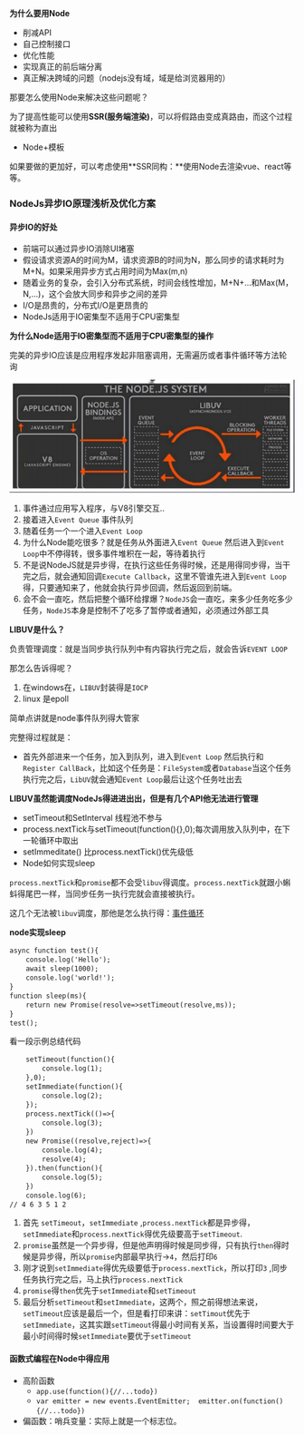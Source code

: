 **为什么要用Node**

- 削减API
- 自己控制接口
- 优化性能
- 实现真正的前后端分离
- 真正解决跨域的问题（nodejs没有域，域是给浏览器用的）

那要怎么使用Node来解决这些问题呢？

为了提高性能可以使用**SSR(服务端渲染)**，可以将假路由变成真路由，而这个过程就被称为直出

- Node+模板

如果要做的更加好，可以考虑使用**SSR同构：**使用Node去渲染vue、react等等。



### NodeJs异步IO原理浅析及优化方案

#### 异步IO的好处

- 前端可以通过异步IO消除UI堵塞
- 假设请求资源A的时间为M，请求资源B的时间为N，那么同步的请求耗时为M+N。如果采用异步方式占用时间为Max(m,n)
- 随着业务的复杂，会引入分布式系统，时间会线性增加，M+N+...和Max(M，N,...)，这个会放大同步和异步之间的差异
- I/O是昂贵的，分布式I/O是更昂贵的
- NodeJs适用于IO密集型不适用于CPU密集型

**为什么Node适用于IO密集型而不适用于CPU密集型的操作**

完美的异步IO应该是应用程序发起非阻塞调用，无需遍历或者事件循环等方法轮询

![](https://github.com/4lQuiorrA/FE_Journey/blob/master/image/node/shijianlunhun.png)

1. 事件通过应用写入程序，与V8引擎交互..
2. 接着进入`Event Queue` 事件队列
3. 随着任务一个一个进入`Event Loop`
4. 为什么Node能吃很多？就是任务从外面进入`Event Queue` 然后进入到`Event Loop`中不停得转，很多事件堆积在一起，等待着执行
5. 不是说NodeJS就是异步得，在执行这些任务得时候，还是用得同步得，当干完之后，就会通知回调`Execute Callback`，这里不管谁先进入到`Event Loop`得，只要通知来了，他就会执行异步回调，然后返回到前端。
6. 会不会一直吃，然后把整个循环给撑爆？`NodeJS`会一直吃，来多少任务吃多少任务，`NodeJS`本身是控制不了吃多了暂停或者通知，必须通过外部工具 

**LIBUV是什么？**

负责管理调度：就是当同步执行队列中有内容执行完之后，就会告诉`EVENT LOOP`

那怎么告诉得呢？

1. 在windows在，`LIBUV`封装得是`IOCP`
2. linux 是epoll

简单点讲就是node事件队列得大管家

完整得过程就是：

- 首先外部进来一个任务，加入到队列，进入到`Event Loop` 然后执行和`Register CallBack`，比如这个任务是：`FileSystem`或者`Database`当这个任务执行完之后，`LibUV`就会通知`Event Loop`最后让这个任务吐出去

**LIBUV虽然能调度NodeJs得进进出出，但是有几个API他无法进行管理**

- setTimeout和SetInterval 线程池不参与
- process.nextTick与setTimeout(function(){},0);每次调用放入队列中，在下一轮循环中取出
- setImmeditate() 比process.nextTick()优先级低
- Node如何实现sleep

`process.nextTick`和`promise`都不会受`libuv`得调度。`process.nextTick`就跟小蝌蚪得尾巴一样，当同步任务一执行完就会直接被执行。

这几个无法被`libuv`调度，那他是怎么执行得：[事件循环](https://nodejs.org/en/docs/guides/event-loop-timers-and-nexttick/)

**node实现sleep**

```
async function test(){
    console.log('Hello');
    await sleep(1000);
    console.log('world!');
}
function sleep(ms){
    return new Promise(resolve=>setTimeout(resolve,ms));
}
test();
```



看一段示例总结代码

```
    setTimeout(function(){
        console.log(1);
    },0);
    setImmediate(function(){
        console.log(2);
    });
    process.nextTick(()=>{
        console.log(3);
    })
    new Promise((resolve,reject)=>{
        console.log(4);
        resolve(4);
    }).then(function(){
        console.log(5);
    })
    console.log(6);
// 4 6 3 5 1 2 
```

1. 首先 `setTimeout`，`setImmediate` ,`process.nextTick`都是异步得，`setImmediate`和`process.nextTick`得优先级要高于`setTimeout`.
2. `promise`虽然是一个异步得，但是他声明得时候是同步得，只有执行`then`得时候是异步得，所以`promise`内部最早执行->`4`，然后打印`6`
3. 刚才说到`setImmediate`得优先级要低于`process.nextTick`，所以打印`3` ,同步任务执行完之后，马上执行`process.nextTick`
4. `promise`得`then`优先于`setImmediate`和`setTimeout`
5. 最后分析`setTimeout`和`setImmediate`，这两个，照之前得想法来说，`setTimeout`应该是最后一个，但是看打印来讲：`setTimout`优先于`setImmediate`，这其实跟`setTimeout`得最小时间有关系，当设置得时间要大于最小时间得时候`setImmediate`要优于`setTimeout`

#### 函数式编程在Node中得应用

- 高阶函数
  - `app.use(function(){//...todo})`
  - `var emitter = new events.EventEmitter;  emitter.on(function(){//...todo})`
- 偏函数：哨兵变量：实际上就是一个标志位。

